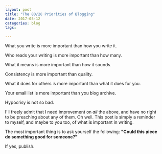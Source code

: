 ```yaml
---
layout: post
title: "The 80/20 Priorities of Blogging"
date: 2017-05-12 
categories: blog
tags: 

---
```


What you write is more important than how you write it. 

Who reads your writing is more important than how many. 

What it means is more important than how it sounds.

Consistency is more important than quality. 

What it does for others is more important than what it does for you. 

Your email list is more important than you blog archive. 

Hypocrisy is not so bad. 

I'll freely admit that I need improvement on *all* the above, and have no right to be preaching about any of them. Oh well. This post is simply a reminder to myself, and maybe to you too, of what is important in writing. 

The most important thing is to ask yourself the following: **"Could this piece do something good for someone?"**

If yes, publish. 